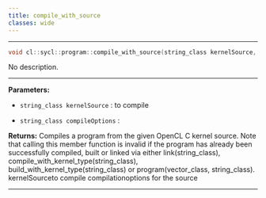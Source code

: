 ```yaml
---
title: compile_with_source
classes: wide
---
```



---

```cpp
void cl::sycl::program::compile_with_source(string_class kernelSource, string_class compileOptions="")
```


No description.


---
**Parameters:**

 - `string_class kernelSource`
: to compile 

 - `string_class compileOptions`
: 

**Returns:** Compiles a program from the given OpenCL C kernel source. Note that calling this member function is invalid if the program has already been successfully compiled, built or linked via either link(string_class), compile_with_kernel_type(string_class), build_with_kernel_type(string_class) or program(vector_class<program>, string_class). kernelSourceto compile compilationoptions for the source 

---
